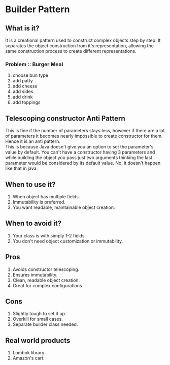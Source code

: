 # Builder Pattern

## What is it?
It is a creational pattern used to construct complex objects step by step. It separates the object construction from it's representation, allowing the same construction process to create different representations.

### Problem :: Burger Meal
1. choose bun type
2. add patty
3. add cheese
4. add sides
5. add drink
6. add toppings

## Telescoping constructor Anti Pattern 
This is fine if the number of parameters stays less, however if there are a lot of parameters it becomes nearly impossible to create constructor for them. Hence it is an anti pattern.  
This is because Java doesn't give you an option to set the parameter's value by default. You can't have a constructor having 3 parameters and while building the object you pass just two arguments thinking the last parameter would be considered by its default value. No, it doesn't happen like that in java.


## When to use it?
1. When object has multiple fields.
2. Immutability is preferred.
3. You want readable, maintainable object creation.

## When to avoid it?
1. Your class is with simply 1-2 fields.
2. You don't need object customization or immutability.

## Pros
1. Avoids constructor telescoping.
2. Ensures immutability.
3. Clean, readable object creation.
4. Great for complex configurations

## Cons
1. Slightly tough to set it up.
2. Overkill for small cases.
3. Separate builder class needed.

## Real world products
1. Lombok library
2. Amazon's cart.